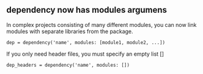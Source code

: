 ## dependency now has modules argumens

In complex projects consisting of many different modules, you can now link modules with separate libraries from the package.

```dep = dependency('name', modules: [module1, module2, ...])```

If you only need header files, you must specify an empty list []

```dep_headers = dependency('name', modules: [])```
